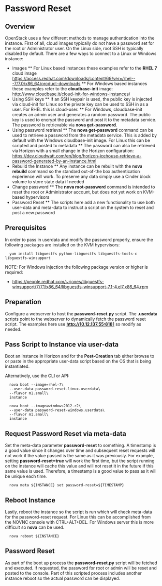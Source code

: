 # Password Reset

## Overview

OpenStack uses a few different methods to manage authentication into the instance. First of all, cloud images typically do not have a password set for the root or Administrator user. On the Linux side, root SSH is typically disabled by default. There are a few ways to connect to a Linux or Windows instance:
* Images
** For Linux based instances these examples refer to the **RHEL 7** cloud image https://access.redhat.com/downloads/content/69/ver=/rhel---7/7.0/x86_64/product-downloads
** For Windows based instances these examples refer to the **cloudbase-init** image: http://www.cloudbase.it/cloud-init-for-windows-instances/
* Using SSH keys
** If an SSH keypair is used, the public key is injected via cloud-init for Linux so the private key can be used to SSH in as a user. For RHEL this is cloud-user.
** For Windows, cloudbase-init creates an admin user and generates a random password. The public key is used to encrypt the password and post it to the metadata service. The password is retrievable via **nova get-password**.
* Using password retrieval
** The **nova get-password** command can be used to retrieve a password from the metadata service. This is added by default with the Windows cloudbase-init image. For Linux this can be scripted and posted to metadata
** The password can also be retrieved via Horizon with a small change in the Horizon configuration: https://dev.cloudwatt.com/en/blog/horizon-icehouse-retrieve-a-password-generated-by-an-instance.html
* Rebuild the Instance
** Any instance can be rebuilt with the **nova rebuild** command so the standard out-of-the box authentication experience will work. To preserve any data simply use a Cinder block volume to store state data if needed
* Change password
** The **nova root-password** command is intended to reset the root or Administrator account, but does not yet work on KVM-based hypervisors
* Password Reset
** The scripts here add a new functionality to use both user-data and meta-data to instruct a script on the system to reset and post a new password

## Prerequisites
In order to pass in userdata and modify the password properly, ensure the following packages are installed on the KVM hypervisors:

```
  yum install libguestfs python-libguestfs libguestfs-tools-c libguestfs-winsupport
```

NOTE: For Windows injection the following package version or higher is required:
* https://people.redhat.com/~rjones/libguestfs-winsupport/7/7.1/x86_64/libguestfs-winsupport-7.1-4.el7.x86_64.rpm


## Preparation
Configure a webserver to host the **password-reset.py** script. The **.userdata** scripts point to the webserver to dynamically fetch the password reset script. The examples here use **http://10.12.137.55:8181** so modify as needed.

## Pass Script to Instance via user-data

Boot an instance in Horizon and for the **Post-Creation** tab either browse to or paste in the appropriate user-data script based on the OS that is being instantiated. 

Alternatively, use the CLI or API:

```
  nova boot --image=rhel-7\
  --user-data password-reset-linux.userdata\
  --flavor m1.small\
  instance
```

```
  nova boot --image=windows2012-r2\
  --user-data password-reset-windows.userdata\
  --flavor m1.small\
  instance
```
## Request Password Reset via meta-data

Set the meta-data parameter **password-reset** to something. A timestamp is a good value since it changes over time and subsequent reset requests will not work if the value passed is the same as it was previously. For example, setting **password-reset=true** will work the first time, but the script running on the instance will cache this value and will not reset it in the future if this same value is used. Therefore, a timestamp is a good value to pass as it will be unique each time.

```
  nova meta ${INSTANCE} set password-reset=${TIMESTAMP}
```

## Reboot Instance
Lastly, reboot the instance so the script is run which will check meta-data for the password-reset request. For Linux this can be accomplished from the NOVNC console with CTRL+ALT+DEL. For Windows server this is more difficult so **nova** can be used.

```
  nova reboot ${INSTANCE}
```

## Password Reset
As part of the boot up process the **password-reset.py** script will be fetched and executed. If requested, the password for root or admin will be reset and posted to the console. Part of this scripted process includes another instance reboot so the actual password can be displayed.
